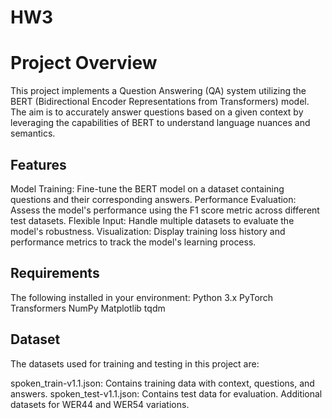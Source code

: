 # HW3
# Project Overview
This project implements a Question Answering (QA) system utilizing the BERT (Bidirectional Encoder Representations from Transformers) model. The aim is to accurately answer questions based on a given context by leveraging the capabilities of BERT to understand language nuances and semantics.

## Features
Model Training: Fine-tune the BERT model on a dataset containing questions and their corresponding answers.
Performance Evaluation: Assess the model's performance using the F1 score metric across different test datasets.
Flexible Input: Handle multiple datasets to evaluate the model's robustness.
Visualization: Display training loss history and performance metrics to track the model's learning process.

## Requirements
The following installed in your environment:
Python 3.x
PyTorch
Transformers
NumPy
Matplotlib
tqdm
## Dataset
The datasets used for training and testing in this project are:

spoken_train-v1.1.json: Contains training data with context, questions, and answers.
spoken_test-v1.1.json: Contains test data for evaluation.
Additional datasets for WER44 and WER54 variations.
